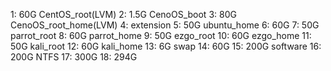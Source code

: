 1: 60G	CentOS_root(LVM)
2: 1.5G	CenoOS_boot
3: 80G	CenoOS_root_home(LVM)
4: extension
5: 50G	ubuntu_home
6: 60G
7: 50G parrot_root
8: 60G parrot_home
9: 50G ezgo_root
10: 60G	ezgo_home
11: 50G kali_root
12: 60G kali_home
13: 6G swap
14: 60G
15: 200G software
16: 200G NTFS
17: 300G
18: 294G